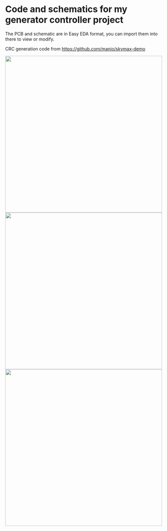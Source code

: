 # Code and schematics for my generator controller project




The PCB and schematic are in Easy EDA format, you can import them into there to view or modify.

CRC generation code from https://github.com/manio/skymax-demo


<img src="images/silkscreen.jpg" alt="" width="500"/>
<img src="images/silkscreen1.jpg" alt="" width="500"/>
<img src="images/components.jpg" alt="" width="500"/>
